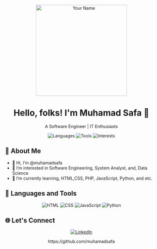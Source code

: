 <!-- Header -->
<p align="center">
  <img src="https://your-image-url.com/your-animated-image.gif" width="300" alt="Your Name">
</p>

<!-- Title -->
<h1 align="center">Hello, folks! I'm Muhamad Safa 👋</h1>
<p align="center">A Software Engineer | IT Enthusiasts </p>

<!-- Badges -->
<p align="center">
  <img src="https://img.shields.io/badge/Languages-HTML%20%7C%20CSS%20%7C%20JavaScript%20%7C%20Python-brightgreen" alt="Languages">
  <img src="https://img.shields.io/badge/Tools-VSCode%20%7C%20Figma%20%7C%20SQL-blueviolet" alt="Tools">
  <img src="https://img.shields.io/badge/Interests-SE%20%7C%20SystemAnalyst%20%7C%20DataScienctist -green" alt="Interests">
</p>

<!-- About Me -->
## 🚀 About Me
- 👋 Hi, I’m @muhamadsafa
- 👀 I’m interested in Software Engineering, System Analyst, and, Data Science
- 🌱 I’m currently learning, HTML,CSS, PHP, JavaScript, Python, and etc.

<!-- Featured Projects 
## 🛠️ Featured Projects
| Project | Description |
|---------|-------------|
| [Project A](https://link-to-project-a) | Short description of Project A |
| [Project B](https://link-to-project-b) | Brief overview of Project B | -->

<!-- GitHub Stats 
## 📊 GitHub Stats
<p align="center">
  <img src="https://github-readme-stats.vercel.app/api?username=yourusername&show_icons=true&theme=radical" alt="GitHub Stats">
</p> ->

<!-- Languages Used -->
## 🔧 Languages and Tools
<p align="center">
   <img src="https://img.shields.io/badge/Code-HTML-orange" alt="HTML">
   <img src="https://img.shields.io/badge/Code-CSS-blue" alt="CSS">
  <img src="https://img.shields.io/badge/Code-JavaScript-yellow" alt="JavaScript">
  <img src="https://img.shields.io/badge/Code-Python-blue" alt="Python">

<!-- Let's Connect -->
## 🌐 Let's Connect
<p align="center">
  <a href="https://linkedin.com/in/msafadh" target="_blank">
    <img src="https://img.shields.io/badge/LinkedIn-blue?style=for-the-badge&logo=LinkedIn" alt="LinkedIn">
  </a>
 <!-- <a href="https://yourportfolio.com" target="_blank">
    <img src="https://img.shields.io/badge/Portfolio-YourPortfolio-black?style=for-the-badge&logo=github" alt="Portfolio">
  </a>!-->
</p>

<!-- Footer -->
<p align="center">https://github.com/muhamadsafa</p>
